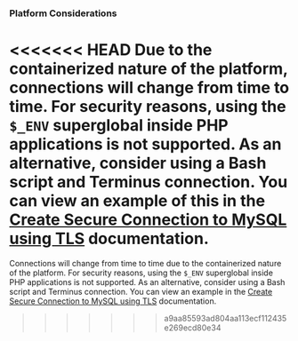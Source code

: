 ### Platform Considerations

<<<<<<< HEAD
Due to the containerized nature of the platform, connections will change from time to time. For security reasons, using the `$_ENV` superglobal inside PHP applications is not supported. As an alternative, consider using a Bash script and Terminus connection. You can view an example of this in the [Create Secure Connection to MySQL using TLS](/guides/secure-development/ssh-tunnels#create-secure-connection-to-mysql-using-tls) documentation.
=======
Connections will change from time to time due to the containerized nature of the platform. For security reasons, using the `$_ENV` superglobal inside PHP applications is not supported. As an alternative, consider using a Bash script and Terminus connection. You can view an example in the [Create Secure Connection to MySQL using TLS](/guides/secure-development/ssh-tunnels#create-secure-connection-to-mysql-using-tls) documentation.
>>>>>>> a9aa85593ad804aa113ecf112435e269ecd80e34
